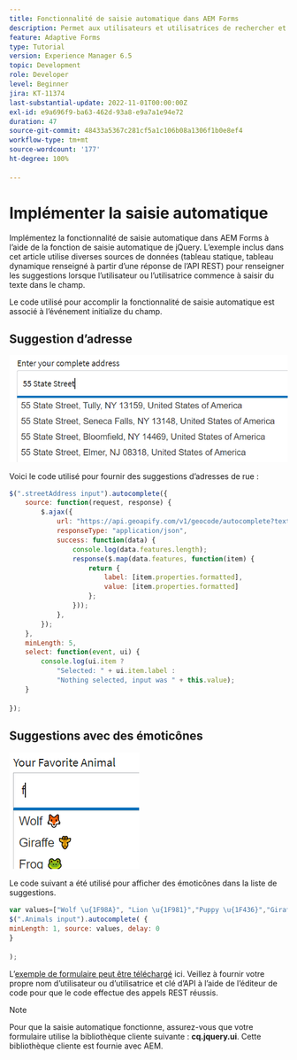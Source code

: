 ```yaml
---
title: Fonctionnalité de saisie automatique dans AEM Forms
description: Permet aux utilisateurs et utilisatrices de rechercher et de sélectionner rapidement dans une liste préremplie de valeurs au fur et à mesure de leur saisie, en exploitant la recherche et le filtrage.
feature: Adaptive Forms
type: Tutorial
version: Experience Manager 6.5
topic: Development
role: Developer
level: Beginner
jira: KT-11374
last-substantial-update: 2022-11-01T00:00:00Z
exl-id: e9a696f9-ba63-462d-93a8-e9a7a1e94e72
duration: 47
source-git-commit: 48433a5367c281cf5a1c106b08a1306f1b0e8ef4
workflow-type: tm+mt
source-wordcount: '177'
ht-degree: 100%

---
```


# Implémenter la saisie automatique

Implémentez la fonctionnalité de saisie automatique dans AEM Forms à l’aide de la fonction de saisie automatique de jQuery.
L’exemple inclus dans cet article utilise diverses sources de données (tableau statique, tableau dynamique renseigné à partir d’une réponse de l’API REST) pour renseigner les suggestions lorsque l’utilisateur ou l’utilisatrice commence à saisir du texte dans le champ.

Le code utilisé pour accomplir la fonctionnalité de saisie automatique est associé à l’événement initialize du champ.

## Suggestion d’adresse

![country-suggestions](assets/auto-complete2.png)



Voici le code utilisé pour fournir des suggestions d’adresses de rue :

```javascript
$(".streetAddress input").autocomplete({
    source: function(request, response) {
        $.ajax({
            url: "https://api.geoapify.com/v1/geocode/autocomplete?text=" + request.term + "&apiKey=Your API Key", //please get your own API key with geoapify.com
            responseType: "application/json",
            success: function(data) {
                console.log(data.features.length);
                response($.map(data.features, function(item) {
                    return {
                        label: [item.properties.formatted],
                        value: [item.properties.formatted]
                    };
                }));
            },
        });
    },
    minLength: 5,
    select: function(event, ui) {
        console.log(ui.item ?
            "Selected: " + ui.item.label :
            "Nothing selected, input was " + this.value);
    }

});
```





## Suggestions avec des émoticônes

![country-suggestions](assets/auto-complete3.png)

Le code suivant a été utilisé pour afficher des émoticônes dans la liste de suggestions.

```javascript
var values=["Wolf \u{1F98A}", "Lion \u{1F981}","Puppy \u{1F436}","Giraffe \u{1F992}","Frog \u{1F438}"];
$(".Animals input").autocomplete( {
minLength: 1, source: values, delay: 0
}

);
```

L’[exemple de formulaire peut être téléchargé](assets/auto-complete-form.zip) ici. Veillez à fournir votre propre nom d’utilisateur ou d’utilisatrice et clé d’API à l’aide de l’éditeur de code pour que le code effectue des appels REST réussis.

>[!NOTE]
>
> Pour que la saisie automatique fonctionne, assurez-vous que votre formulaire utilise la bibliothèque cliente suivante : **cq.jquery.ui**. Cette bibliothèque cliente est fournie avec AEM.
